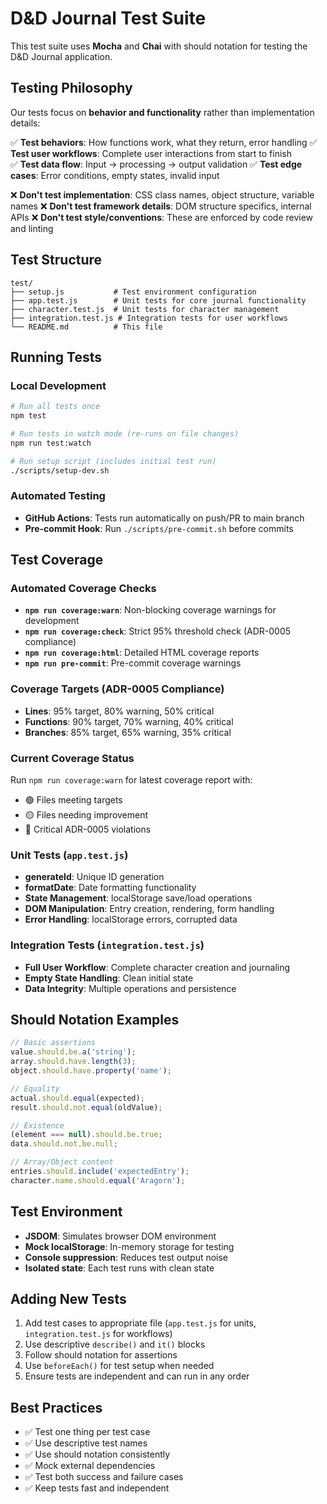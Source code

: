 # D&D Journal Test Suite

This test suite uses **Mocha** and **Chai** with should notation for testing the D&D Journal application.

## Testing Philosophy

Our tests focus on **behavior and functionality** rather than implementation details:

✅ **Test behaviors**: How functions work, what they return, error handling
✅ **Test user workflows**: Complete user interactions from start to finish  
✅ **Test data flow**: Input → processing → output validation
✅ **Test edge cases**: Error conditions, empty states, invalid input

❌ **Don't test implementation**: CSS class names, object structure, variable names
❌ **Don't test framework details**: DOM structure specifics, internal APIs
❌ **Don't test style/conventions**: These are enforced by code review and linting

## Test Structure

```
test/
├── setup.js           # Test environment configuration
├── app.test.js        # Unit tests for core journal functionality
├── character.test.js  # Unit tests for character management
├── integration.test.js # Integration tests for user workflows
└── README.md          # This file
```

## Running Tests

### Local Development
```bash
# Run all tests once
npm test

# Run tests in watch mode (re-runs on file changes)
npm run test:watch

# Run setup script (includes initial test run)
./scripts/setup-dev.sh
```

### Automated Testing
- **GitHub Actions**: Tests run automatically on push/PR to main branch
- **Pre-commit Hook**: Run `./scripts/pre-commit.sh` before commits

## Test Coverage

### Automated Coverage Checks
- **`npm run coverage:warn`**: Non-blocking coverage warnings for development
- **`npm run coverage:check`**: Strict 95% threshold check (ADR-0005 compliance)
- **`npm run coverage:html`**: Detailed HTML coverage reports
- **`npm run pre-commit`**: Pre-commit coverage warnings

### Coverage Targets (ADR-0005 Compliance)
- **Lines**: 95% target, 80% warning, 50% critical
- **Functions**: 90% target, 70% warning, 40% critical  
- **Branches**: 85% target, 65% warning, 35% critical

### Current Coverage Status
Run `npm run coverage:warn` for latest coverage report with:
- 🟢 Files meeting targets
- 🟡 Files needing improvement  
- 🔴 Critical ADR-0005 violations

### Unit Tests (`app.test.js`)
- **generateId**: Unique ID generation
- **formatDate**: Date formatting functionality  
- **State Management**: localStorage save/load operations
- **DOM Manipulation**: Entry creation, rendering, form handling
- **Error Handling**: localStorage errors, corrupted data

### Integration Tests (`integration.test.js`)
- **Full User Workflow**: Complete character creation and journaling
- **Empty State Handling**: Clean initial state
- **Data Integrity**: Multiple operations and persistence

## Should Notation Examples

```javascript
// Basic assertions
value.should.be.a('string');
array.should.have.length(3);
object.should.have.property('name');

// Equality
actual.should.equal(expected);
result.should.not.equal(oldValue);

// Existence
(element === null).should.be.true;
data.should.not.be.null;

// Array/Object content
entries.should.include('expectedEntry');
character.name.should.equal('Aragorn');
```

## Test Environment

- **JSDOM**: Simulates browser DOM environment
- **Mock localStorage**: In-memory storage for testing
- **Console suppression**: Reduces test output noise
- **Isolated state**: Each test runs with clean state

## Adding New Tests

1. Add test cases to appropriate file (`app.test.js` for units, `integration.test.js` for workflows)
2. Use descriptive `describe()` and `it()` blocks
3. Follow should notation for assertions
4. Use `beforeEach()` for test setup when needed
5. Ensure tests are independent and can run in any order

## Best Practices

- ✅ Test one thing per test case
- ✅ Use descriptive test names
- ✅ Use should notation consistently
- ✅ Mock external dependencies
- ✅ Test both success and failure cases
- ✅ Keep tests fast and independent
